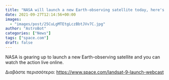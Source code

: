 ```yaml
---
title: "NASA will launch a new Earth-observing satellite today, here's how to watch"
date: 2021-09-27T12:14:56+00:00
images:
  - "images/post/25CuLgMTEtgLczBbtJVv7C.jpg"
author: "AstroBot"
categories: ["News"]
tags: ["space.com"]
draft: false
---
```


NASA is gearing up to launch a new Earth-observing satellite and you can watch the action live online. 

Διαβάστε περισσότερα: https://www.space.com/landsat-9-launch-webcast

